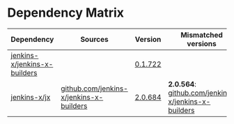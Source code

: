 # Dependency Matrix

Dependency | Sources | Version | Mismatched versions
---------- | ------- | ------- | -------------------
[jenkins-x/jenkins-x-builders](https://github.com/jenkins-x/jenkins-x-builders.git) |  | [0.1.722]() | 
[jenkins-x/jx](https://github.com/jenkins-x/jx.git) | [github.com/jenkins-x/jenkins-x-builders](https://github.com/jenkins-x/jenkins-x-builders) | [2.0.684](https://github.com/jenkins-x/jx/releases/tag/v2.0.684) | **2.0.564**: [github.com/jenkins-x/jenkins-x-builders](https://github.com/jenkins-x/jenkins-x-builders)
